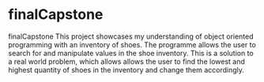 # finalCapstone
finalCapstone
This project showcases my understanding of object oriented programming with an inventory of shoes. The programme allows the user to search for and manipulate values in the shoe inventory. This is a solution to a real world problem, which allows allows the user to find the lowest and highest quantity of shoes in the inventory and change them accordingly.

